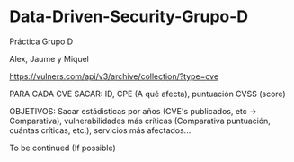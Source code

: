 # Data-Driven-Security-Grupo-D
Práctica Grupo D 

Alex, Jaume y Miquel


https://vulners.com/api/v3/archive/collection/?type=cve


PARA CADA CVE
SACAR: ID, CPE (A qué afecta), puntuación CVSS (score) 

OBJETIVOS: Sacar estádisticas por años (CVE's publicados, etc -> Comparativa), vulnerabilidades más críticas (Comparativa puntuación, cuántas críticas, etc.), servicios más afectados...

To be continued (If possible)

